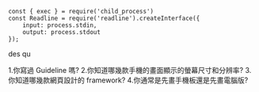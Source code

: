 ```
const { exec } = require('child_process')
const Readline = require('readline').createInterface({
    input: process.stdin,
    output: process.stdout
});
```

des qu

1.你寫過 Guideline 嗎?
2.你知道哪幾款手機的畫面顯示的螢幕尺寸和分辨率?
3.你知道哪幾款網頁設計的 framework?
4.你通常是先畫手機板還是先畫電腦版?
